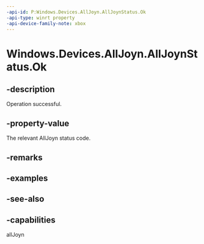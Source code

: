```yaml
---
-api-id: P:Windows.Devices.AllJoyn.AllJoynStatus.Ok
-api-type: winrt property
-api-device-family-note: xbox
---
```


<!-- Property syntax
public int Ok { get; }
-->

# Windows.Devices.AllJoyn.AllJoynStatus.Ok

## -description
Operation successful.

## -property-value
The relevant AllJoyn status code.

## -remarks

## -examples

## -see-also


## -capabilities
allJoyn